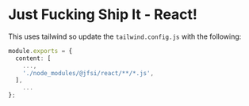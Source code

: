 # Just Fucking Ship It - React!

This uses tailwind so update the `tailwind.config.js` with the following:

```ts
module.exports = {
  content: [
    ...,
    './node_modules/@jfsi/react/**/*.js',
  ],
    ...
};

```
